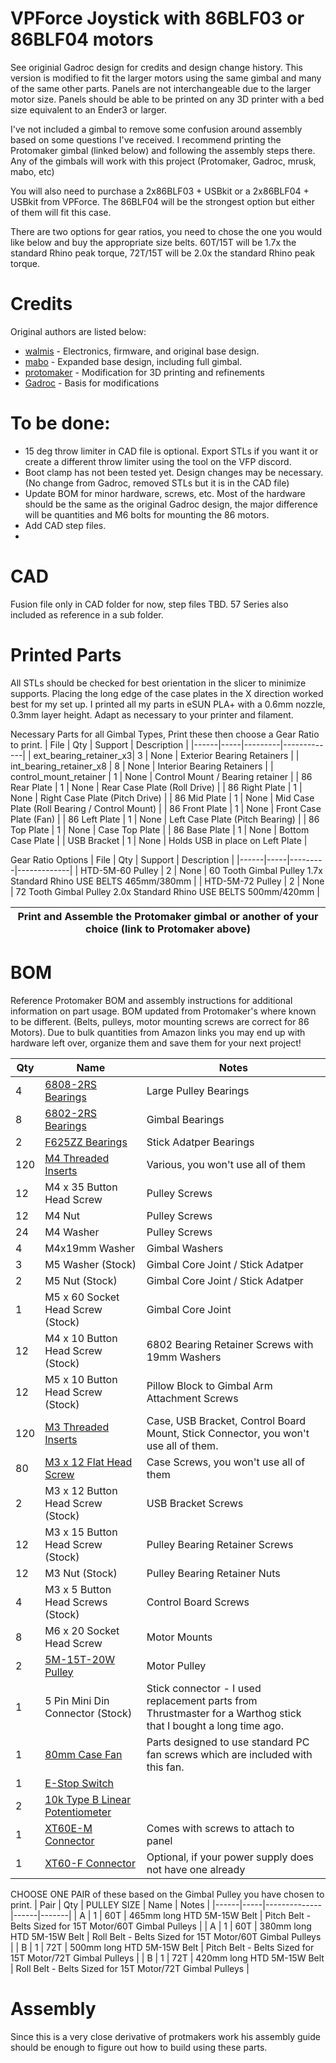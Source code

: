# VPForce Joystick with 86BLF03 or 86BLF04 motors
See originial Gadroc design for credits and design change history. This version is modified to fit the larger motors using the same gimbal and many of the same other parts. Panels are not interchangeable due to the larger motor size. Panels should be able to be printed on any 3D printer with a bed size equivalent to an Ender3 or larger. 

I've not included a gimbal to remove some confusion around assembly based on some questions I've received. I recommend printing the Protomaker gimbal (linked below) and following the assembly steps there. Any of the gimbals will work with this project (Protomaker, Gadroc, mrusk, mabo, etc)  

You will also need to purchase a 2x86BLF03 + USBkit or a 2x86BLF04 + USBkit from VPForce. The 86BLF04 will be the strongest option but either of them will fit this case. 

There are two options for gear ratios, you need to chose the one you would like below and buy the appropriate size belts. 60T/15T will be 1.7x the standard Rhino peak torque, 72T/15T will be 2.0x the standard Rhino peak torque. 


# Credits
Original authors are listed below:

* [walmis](https://github.com/walmis/FFB-Joystick-Base) - Electronics, firmware, and original base design.
* [mabo](https://github.com/mabo1972/FFB-Joystick-Base-Plywood) - Expanded base design, including full gimbal.
* [protomaker](https://github.com/protomaker964/Rhino-FFB-Clone-3D_Printed) - Modification for 3D printing and refinements
* [Gadroc](https://github.com/Gadroc/vpforce-ffb-joystick) - Basis for modifications

# To be done:
* 15 deg throw limiter in CAD file is optional. Export STLs if you want it or create a different throw limiter using the tool on the VFP discord.
* Boot clamp has not been tested yet. Design changes may be necessary. (No change from Gadroc, removed STLs but it is in the CAD file)
* Update BOM for minor hardware, screws, etc. Most of the hardware should be the same as the original Gadroc design, the major difference will be quantities and M6 bolts for mounting the 86 motors.
* Add CAD step files.
* 

# CAD
Fusion file only in CAD folder for now, step files TBD. 57 Series also included as reference in a sub folder. 

# Printed Parts
All STLs should be checked for best orientation in the slicer to minimize supports. Placing the long edge of the case plates in the X direction worked best for my set up.  I printed all my parts in eSUN PLA+ with a 0.6mm nozzle, 0.3mm layer height. Adapt as necessary to your printer and filament.

Necessary Parts for all Gimbal Types, Print these then choose a Gear Ratio to print. 
| File | Qty | Support | Description |
|------|-----|---------|-------------|
| ext_bearing_retainer_x3| 3 | None | Exterior Bearing Retainers |
| int_bearing_retainer_x8 | 8 | None | Interior Bearing Retainers |
| control_mount_retainer | 1 | None | Control Mount / Bearing retainer |
| 86 Rear Plate | 1 | None | Rear Case Plate (Roll Drive) |
| 86 Right Plate | 1 | None | Right Case Plate (Pitch Drive) |
| 86 Mid Plate | 1 | None | Mid Case Plate (Roll Bearing / Control Mount) |
| 86 Front Plate | 1 | None | Front Case Plate (Fan) |
| 86 Left Plate | 1 | None | Left Case Plate (Pitch Bearing) |
| 86 Top Plate | 1 | None | Case Top Plate |
| 86 Base Plate | 1 | None | Bottom Case Plate |
| USB Bracket | 1 | None | Holds USB in place on Left Plate |

Gear Ratio Options
| File | Qty | Support | Description |
|------|-----|---------|-------------|
| HTD-5M-60 Pulley | 2 | None | 60 Tooth Gimbal Pulley 1.7x Standard Rhino USE BELTS 465mm/380mm |
| HTD-5M-72 Pulley | 2 | None | 72 Tooth Gimbal Pulley 2.0x Standard Rhino USE BELTS 500mm/420mm |

| Print and Assemble the Protomaker gimbal or another of your choice (link to Protomaker above) |
|-----------------------------------------------------------------------------------------------|


<!--Gadroc's Gimbal
| File | Qty | Support | Description |
|------|-----|---------|-------------|
| gimbal_arm_x2 | 2 | Build Plate Only | Gimbal Arms |
| gimbal_pillow_x4 | 4 | Build Plate Only | Gimbal Pillow Blocks |
| gimbal_core | 1 | Build Plate Only | Gimbal Core Joint |
| gimbal_stick | 1 | Build Plate Only | Gimbal Stick Connector |

TAG Gimbal - Experimental, bearing journals attach with M5 screws to minimize supports.
| File | Qty | Support | Description |
|------|-----|---------|-------------|
| OptiArmFramex2 | 2 | Build Plate Only | Gimbal Arms |
| GIMBAL_ARM_BEARING_PILLOWx4 | 4 | Build Plate Only | Gimbal Pillow Blocks |
| OptiCore Main | 1 | None | Gimbal Core Joint |
| Core Journal x2 | 2 | None | Gimbal Core Joint Bearing Journals |
| 2020GIMBAL_STICK_CONNECTOR_TAG | 1 | Build Plate Only/None | Gimbal Stick Connector for 2020 Extensions |
| Main Connector Journal x2 | 2 | None | Stick Connector Journals |
| 2020Extension_TM_WARTHOG | 1 | Build Plate Only/None | TM Warthog Threads for 2020 Extension |

Mabo Gimbal - This is the orignal gimbal I based the TAG gimbal off of, if you want to print a traditional gimbal that is a bit beefed up but less optimized choose this one. This has both the 2020 extension option and the one piece threaded TM grip attachment for the main stick as an option. Use above reference quantities to determine how much of each STL to print. 
-->
# BOM
Reference Protomaker BOM and assembly instructions for additional information on part usage. BOM updated from Protomaker's where known to be different. (Belts, pulleys, motor mounting screws are correct for 86 Motors). Due to bulk quantities from Amazon links you may end up with hardware left over, organize them and save them for your next project!


| Qty | Name | Notes |
|-----|------|-------|
|   4 | [6808-2RS Bearings](https://www.amazon.com/dp/B0CGM2PG3Z) | Large Pulley Bearings |
|   8 | [6802-2RS Bearings](https://www.amazon.com/dp/B0CGM2CHB8) | Gimbal Bearings |
|   2 | [F625ZZ Bearings](https://www.amazon.com/dp/B07Z3DXF14) | Stick Adatper Bearings |
| 120 | [M4 Threaded Inserts](https://a.co/d/13tdMM1) | Various, you won't use all of them |
|  12 | M4 x 35 Button Head Screw | Pulley Screws |
|  12 | M4 Nut | Pulley Screws |
|  24 | M4 Washer | Pulley Screws |
|   4 | M4x19mm Washer | Gimbal Washers |
|   3 | M5 Washer (Stock) | Gimbal Core Joint / Stick Adatper |
|   2 | M5 Nut (Stock) | Gimbal Core Joint / Stick Adatper |
|   1 | M5 x 60 Socket Head Screw (Stock) | Gimbal Core Joint |
|  12 | M4 x 10 Button Head Screw (Stock) | 6802 Bearing Retainer Screws with 19mm Washers |
|  12 | M5 x 10 Button Head Screw (Stock) | Pillow Block to Gimbal Arm Attachment Screws |
| 120 | [M3 Threaded Inserts](https://a.co/d/bVtzw0D) | Case, USB Bracket, Control Board Mount, Stick Connector, you won't use all of them. |
|  80 | [M3 x 12 Flat Head Screw](https://a.co/d/5OQshW6) | Case Screws, you won't use all of them |
|   2 | M3 x 12 Button Head Screw (Stock) | USB Bracket Screws |
|  12 | M3 x 15 Button Head Screw (Stock) | Pulley Bearing Retainer Screws |
|  12 | M3 Nut (Stock) | Pulley Bearing Retainer Nuts |
|   4 | M3 x 5 Button Head Screws (Stock) | Control Board Screws |
|   8 | M6 x 20 Socket Head Screw | Motor Mounts |
|   2 | [5M-15T-20W Pulley](https://a.co/d/b9yMcuO) | Motor Pulley |
|   1 | 5 Pin Mini Din Connector (Stock)| Stick connector - I used replacement parts from Thrustmaster for a Warthog stick that I bought a long time ago. |
|   1 | [80mm Case Fan](https://a.co/d/6VjeeIf) | Parts designed to use standard PC fan screws which are included with this fan. |
|   1 | [E-Stop Switch](https://a.co/d/37DwknT) | |
|   2 | [10k Type B Linear Potentiometer](https://a.co/d/jhRPIQb) |
|   1 | [XT60E-M Connector](https://a.co/d/5N06VCB) | Comes with screws to attach to panel |
|   1 | [XT60-F Connector](https://a.co/d/5WA5z3b) | Optional, if your power supply does not have one already |

CHOOSE ONE PAIR of these based on the Gimbal Pulley you have chosen to print. 
| Pair | Qty | PULLEY SIZE  | Name | Notes |
|------|-----|--------------|------|-------|
|   A  |   1 | 60T | 465mm long HTD 5M-15W Belt | Pitch Belt - Belts Sized for 15T Motor/60T Gimbal Pulleys |
|   A  |   1 | 60T | 380mm long HTD 5M-15W Belt | Roll Belt - Belts Sized for 15T Motor/60T Gimbal Pulleys  |
|   B  |   1 | 72T | 500mm long HTD 5M-15W Belt | Pitch Belt - Belts Sized for 15T Motor/72T Gimbal Pulleys |
|   B  |   1 | 72T | 420mm long HTD 5M-15W Belt | Roll Belt - Belts Sized for 15T Motor/72T Gimbal Pulleys  |

# Assembly
Since this is a very close derivative of protmakers work his assembly guide should be enough to figure out how to build using these parts.
